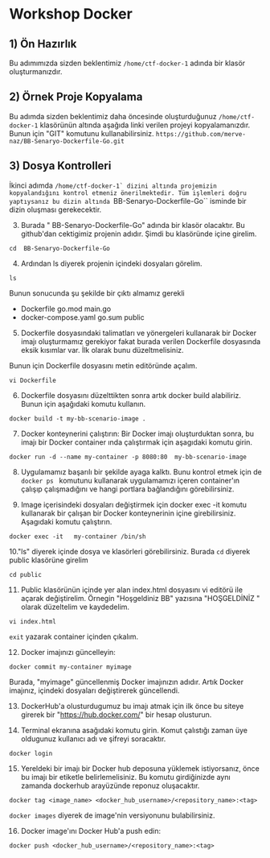 # Workshop Docker

## 1) Ön Hazırlık
Bu adımımızda sizden beklentimiz ``/home/ctf-docker-1`` adında bir klasör oluşturmanızdır. 

## 2) Örnek Proje Kopyalama
Bu adımda sizden beklentimiz daha öncesinde oluşturduğunuz ``/home/ctf-docker-1`` klasörünün altında aşağıda linki verilen projeyi kopyalamanızdır. Bunun için "GIT" komutunu kullanabilirsiniz. 
``https://github.com/merve-naz/BB-Senaryo-Dockerfile-Go.git``

## 3) Dosya Kontrolleri
İkinci adımda  ``/home/ctf-docker-1` dizini altında projemizin kopyalandığını kontrol etmeniz önerilmektedir. Tüm işlemleri doğru yaptıysanız bu dizin altında ``BB-Senaryo-Dockerfile-Go`` isminde bir dizin oluşması gerekecektir. 

3. Burada " BB-Senaryo-Dockerfile-Go" adında bir klasör  olacaktır. Bu github'dan cektigimiz projenin adıdır. Şimdi bu klasöründe içine girelim.

```
cd  BB-Senaryo-Dockerfile-Go
```

4. Ardından ls diyerek projenin içindeki dosyaları görelim.

```
ls 
```
Bunun sonucunda şu şekilde bir çıktı almamız gerekli
 
- Dockerfile                  go.mod       main.go 
- docker-compose.yaml         go.sum       public


5. Dockerfile dosyasındaki talimatları ve yönergeleri kullanarak bir Docker imajı oluşturmamız gerekiyor fakat burada verilen Dockerfile dosyasında eksik kısımlar var. İlk olarak bunu düzeltmelisiniz.

Bunun için Dockerfile dosyasını metin editöründe açalım.

```
vi Dockerfile
```

6. Dockerfile dosyasını düzelttikten sonra artık docker build alabiliriz. Bunun için aşağıdaki komutu kullanın.
```
docker build -t my-bb-scenario-image .
```

7. Docker konteynerini çalıştırın: Bir Docker imajı oluşturduktan sonra, bu imajı bir Docker container ında çalıştırmak için aşagıdaki komutu girin.
```
docker run -d --name my-container -p 8080:80  my-bb-scenario-image
```

8. Uygulamamız başarılı bir şekilde ayaga kalktı. Bunu kontrol etmek için de `docker ps ` komutunu kullanarak  uygulamamızı içeren container'ın çalışıp çalışmadığını ve hangi portlara bağlandığını görebilirsiniz. 

9. Image içerisindeki dosyaları değiştirmek için docker exec -it komutu kullanarak bir çalışan bir Docker konteynerinin içine girebilirsiniz. Aşagıdaki komutu çalıştırın.
```
docker exec -it   my-container /bin/sh 
```

10."ls" diyerek içinde dosya ve klasörleri görebilirsiniz. Burada `cd` diyerek public klasörüne girelim
```
cd public
```
11. Public klasörünün içinde yer alan index.html dosyasını vi editörü ile açarak değiştirelim. Örnegin "Hoşgeldiniz BB" yazısına "HOŞGELDİNİZ " olarak düzeltelim ve kaydedelim.
```
vi index.html
```

```exit``` yazarak container içinden çıkalım. 

12. Docker imajınızı güncelleyin:
```
docker commit my-container myimage
```

Burada, "myimage" güncellenmiş Docker imajınızın adıdır. Artık Docker imajınız, içindeki dosyaları değiştirerek güncellendi.

13. DockerHub'a olusturdugumuz bu imajı atmak için ilk önce bu siteye girerek bir "https://hub.docker.com/" bir hesap olusturun. 

14. Terminal ekranına asağıdaki komutu girin. Komut çalıstığı zaman üye oldugunuz kullanıcı adı ve şifreyi soracaktır.
``` 
docker login
```

15. Yereldeki bir imajı bir Docker hub deposuna yüklemek istiyorsanız, önce bu imajı bir etiketle belirlemelisiniz. Bu komutu girdiğinizde aynı zamanda dockerhub arayüzünde reponuz oluşacaktır.

```
docker tag <image_name> <docker_hub_username>/<repository_name>:<tag> 
```

```docker images``` diyerek de image'nin versiyonunu bulabilirsiniz.

16. Docker image'ını Docker Hub'a push edin:
```
docker push <docker_hub_username>/<repository_name>:<tag> 
```
